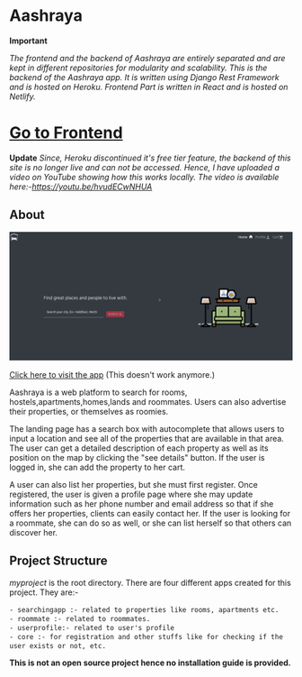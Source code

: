 # Aashraya

**Important**

*The frontend and the backend of Aashraya are entirely separated and are kept in different repositories for modularity and scalability.*
*This is the backend of the Aashraya app. It is written using Django Rest Framework and is hosted on Heroku.*
*Frontend Part is written in React and is hosted on Netlify.*
# [Go to Frontend](https://github.com/Kaushal-Dhungel/aashraya_react)

**Update**
*Since, Heroku discontinued it's free tier feature, the backend of this site is no longer live and can not be accessed. Hence, I have uploaded a video on YouTube showing how this works locally. The video is available here:-https://youtu.be/hvudECwNHUA*

## About

![main img](https://github.com/Kaushal-Dhungel/aashraya/blob/master/thumbnails/th.png)

[Click here to visit the app](https://aashraya.netlify.app/) (This doesn't work anymore.)

Aashraya is a web platform to search for rooms, hostels,apartments,homes,lands and roommates.
Users can also advertise their properties, or themselves as roomies.

The landing page has a search box with autocomplete that allows users to input a location and see all of the properties that are available in that area. 
The user can get a detailed description of each property as well as its position on the map by clicking the "see details" button. 
If the user is logged in, she can add the property to her cart.

A user can also list her properties, but she must first register. 
Once registered, the user is given a profile page where she may update information such as her phone number and email address so that if she offers her properties, 
clients can easily contact her. If the user is looking for a roommate, she can do so as well, or she can list herself so that others can discover her.

## Project Structure

*myproject* is the root directory. There are four different apps created for this project. They are:-

    - searchingapp :- related to properties like rooms, apartments etc.
    - roommate :- related to roommates.
    - userprofile:- related to user's profile
    - core :- for registration and other stuffs like for checking if the user exists or not, etc.


**This is not an open source project hence no installation guide is provided.**